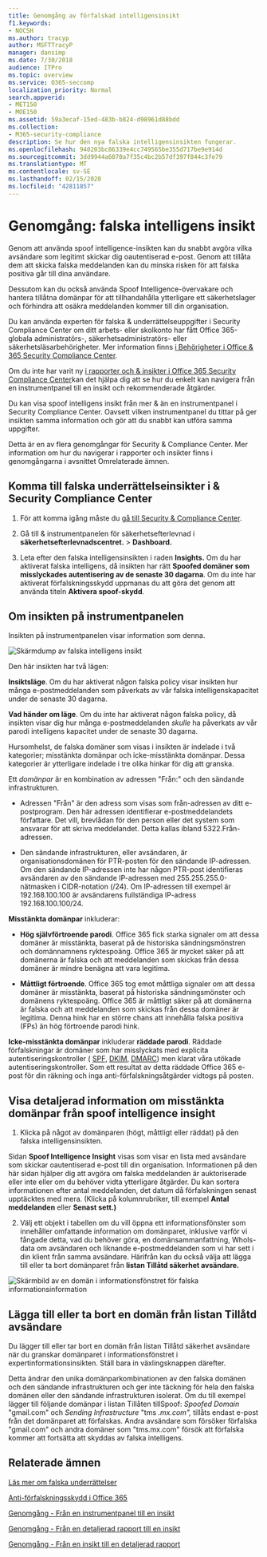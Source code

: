 ```yaml
---
title: Genomgång av förfalskad intelligensinsikt
f1.keywords:
- NOCSH
ms.author: tracyp
author: MSFTTracyP
manager: dansimp
ms.date: 7/30/2018
audience: ITPro
ms.topic: overview
ms.service: O365-seccomp
localization_priority: Normal
search.appverid:
- MET150
- MOE150
ms.assetid: 59a3ecaf-15ed-483b-b824-d98961d88bdd
ms.collection:
- M365-security-compliance
description: Se hur den nya falska intelligensinsikten fungerar.
ms.openlocfilehash: 940203bc86339e4cc749565be355d717be9e914d
ms.sourcegitcommit: 3dd9944a6070a7f35c4bc2b57df397f844c3fe79
ms.translationtype: MT
ms.contentlocale: sv-SE
ms.lasthandoff: 02/15/2020
ms.locfileid: "42811857"
---
```

# <a name="walkthrough-spoof-intelligence-insight"></a>Genomgång: falska intelligens insikt

Genom att använda spoof intelligence-insikten kan du snabbt avgöra vilka avsändare som legitimt skickar dig oautentiserad e-post. Genom att tillåta dem att skicka falska meddelanden kan du minska risken för att falska positiva går till dina användare.
  
Dessutom kan du också använda Spoof Intelligence-övervakare och hantera tillåtna domänpar för att tillhandahålla ytterligare ett säkerhetslager och förhindra att osäkra meddelanden kommer till din organisation.
  
Du kan använda experten för falska &amp; underrättelseuppgifter i Security Compliance Center om ditt arbets- eller skolkonto har fått Office 365-globala administratörs-, säkerhetsadministratörs- eller säkerhetsläsarbehörigheter. Mer information finns [i Behörigheter i Office &amp; 365 Security Compliance Center](permissions-in-the-security-and-compliance-center.md).
  
Om du inte har varit ny [i rapporter och &amp; insikter i Office 365 Security Compliance Center](reports-and-insights-in-security-and-compliance.md)kan det hjälpa dig att se hur du enkelt kan navigera från en instrumentpanel till en insikt och rekommenderade åtgärder.
  
Du kan visa spoof intelligens insikt från mer &amp; än en instrumentpanel i Security Compliance Center. Oavsett vilken instrumentpanel du tittar på ger insikten samma information och gör att du snabbt kan utföra samma uppgifter.
  
Detta är en av flera genomgångar för Security &amp; Compliance Center. Mer information om hur du navigerar i rapporter och insikter finns i genomgångarna i avsnittet Omrelaterade ämnen.
  
## <a name="getting-to-the-spoof-intelligence-insight-in-the-security-amp-compliance-center"></a>Komma till falska underrättelseinsikter i &amp; Security Compliance Center

1. För att komma igång måste du [gå till Security &amp; Compliance Center](../../compliance/go-to-the-securitycompliance-center.md).
    
2. Gå till &amp; instrumentpanelen för säkerhetsefterlevnad i **säkerhetsefterlevnadscentret.** \> **Dashboard.**
    
3. Leta efter den falska intelligensinsikten i raden **Insights.** Om du har aktiverat falska intelligens, då insikten har rätt **Spoofed domäner som misslyckades autentisering av de senaste 30 dagarna**. Om du inte har aktiverat förfalskningsskydd uppmanas du att göra det genom att använda titeln **Aktivera spoof-skydd**. 
    
## <a name="about-the-insight-on-the-dashboard"></a>Om insikten på instrumentpanelen

Insikten på instrumentpanelen visar information som denna.
  
![Skärmdump av falska intelligens insikt](../../media/28aeabac-c1a1-4d16-9fbe-14996f742a9a.png)
  
Den här insikten har två lägen:
  
 **Insiktsläge**. Om du har aktiverat någon falska policy visar insikten hur många e-postmeddelanden som påverkats av vår falska intelligenskapacitet under de senaste 30 dagarna. 
  
 **Vad händer om läge**. Om du inte har aktiverat någon falska policy, då insikten visar dig hur många e-postmeddelanden *skulle* ha påverkats av vår parodi intelligens kapacitet under de senaste 30 dagarna. 
  
Hursomhelst, de falska domäner som visas i insikten är indelade i två kategorier; misstänkta domänpar och icke-misstänkta domänpar. Dessa kategorier är ytterligare indelade i tre olika hinkar för dig att granska. 
  
Ett *domänpar* är en kombination av adressen "Från:" och den sändande infrastrukturen. 
  
- Adressen "Från" är den adress som visas som från-adressen av ditt e-postprogram. Den här adressen identifierar e-postmeddelandets författare. Det vill, brevlådan för den person eller det system som ansvarar för att skriva meddelandet. Detta kallas ibland 5322.Från-adressen.
    
- Den sändande infrastrukturen, eller avsändaren, är organisationsdomänen för PTR-posten för den sändande IP-adressen. Om den sändande IP-adressen inte har någon PTR-post identifieras avsändaren av den sändande IP-adressen med 255.255.255.0-nätmasken i CIDR-notation (/24). Om IP-adressen till exempel är 192.168.100.100 är avsändarens fullständiga IP-adress 192.168.100.100/24.
    
 **Misstänkta domänpar** inkluderar: 
  
- **Hög självförtroende parodi**. Office 365 fick starka signaler om att dessa domäner är misstänkta, baserat på de historiska sändningsmönstren och domännamnens ryktespoäng. Office 365 är mycket säker på att domänerna är falska och att meddelanden som skickas från dessa domäner är mindre benägna att vara legitima. 
    
- **Måttligt förtroende**. Office 365 tog emot måttliga signaler om att dessa domäner är misstänkta, baserat på historiska sändningsmönster och domänens ryktespoäng. Office 365 är måttligt säker på att domänerna är falska och att meddelanden som skickas från dessa domäner är legitima. Denna hink har en större chans att innehålla falska positiva (FPs) än hög förtroende parodi hink. 
    
 **Icke-misstänkta domänpar** inkluderar **räddade parodi**. Räddade förfalskningar är domäner som har misslyckats med explicita autentiseringskontroller ( [SPF,](https://docs.microsoft.com/office365/SecurityCompliance/how-office-365-uses-spf-to-prevent-spoofing) [DKIM,](https://docs.microsoft.com/office365/SecurityCompliance/use-dkim-to-validate-outbound-email) [DMARC](https://docs.microsoft.com/office365/SecurityCompliance/use-dmarc-to-validate-email)) men klarat våra utökade autentiseringskontroller. Som ett resultat av detta räddade Office 365 e-post för din räkning och inga anti-förfalskningsåtgärder vidtogs på posten. 
  
## <a name="view-detailed-information-about-suspicious-domain-pairs-from-the-spoof-intelligence-insight"></a>Visa detaljerad information om misstänkta domänpar från spoof intelligence insight

1. Klicka på något av domänparen (högt, måttligt eller räddat) på den falska intelligensinsikten.
  
Sidan **Spoof Intelligence Insight** visas som visar en lista med avsändare som skickar oautentiserad e-post till din organisation. Informationen på den här sidan hjälper dig att avgöra om falska meddelanden är auktoriserade eller inte eller om du behöver vidta ytterligare åtgärder. Du kan sortera informationen efter antal meddelanden, det datum då förfalskningen senast upptäcktes med mera. (Klicka på kolumnrubriker, till exempel **Antal meddelanden** eller **Senast sett.)** 
    
2. Välj ett objekt i tabellen om du vill öppna ett informationsfönster som innehåller omfattande information om domänparet, inklusive varför vi fångade detta, vad du behöver göra, en domänsammanfattning, WhoIs-data om avsändaren och liknande e-postmeddelanden som vi har sett i din klient från samma avsändare. Härifrån kan du också välja att lägga till eller ta bort domänparet från **listan Tillåtd säkerhet avsändare.** 
  
![Skärmbild av en domän i informationsfönstret för falska informationsinformation](../../media/03ad3e6e-2010-4e8e-b92e-accc8bbebb79.png)
  
## <a name="add-or-remove-a-domain-from-the-allowedtospoof-safe-sender-list"></a>Lägga till eller ta bort en domän från listan Tillåtd avsändare

Du lägger till eller tar bort en domän från listan Tillåtd säkerhet avsändare när du granskar domänparet i informationsfönstret i expertinformationsinsikten. Ställ bara in växlingsknappen därefter.
  
Detta ändrar den unika domänparkombinationen av den falska domänen och den sändande infrastrukturen och ger inte täckning för hela den falska domänen eller den sändande infrastrukturen isolerat. Om du till exempel lägger till följande domänpar i listan Tillåten tillSpoof: *Spoofed Domain* "gmail.com" och *Sending Infrastructure* "tms *.mx.com",* tillåts endast e-post från det domänparet att förfalskas. Andra avsändare som försöker förfalska "gmail.com" och andra domäner som "tms.mx.com" försök att förfalska kommer att fortsätta att skyddas av falska intelligens. 
  
## <a name="related-topics"></a>Relaterade ämnen

[Läs mer om falska underrättelser](learn-about-spoof-intelligence.md)
  
[Anti-förfalskningsskydd i Office 365](anti-spoofing-protection.md)
  
[Genomgång - Från en instrumentpanel till en insikt](from-a-dashboard-to-an-insight.md)
  
[Genomgång - Från en detaljerad rapport till en insikt](from-a-detailed-report-to-an-insight.md)
  
[Genomgång - Från en insikt till en detaljerad rapport](from-an-insight-to-a-detailed-report.md)
  

